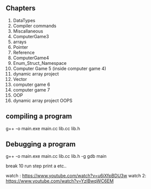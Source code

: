 ## Chapters

1) DataTypes
2) Compiler commands
3) Miscallaneous
4) ComputerGame3
5) arrays
6) Pointer
7) Reference
8) ComputerGame4
9) Enum_Struct_Namespace
10) Computer Game 5 (inside computer game 4)
11) dynamic array project
12) Vector
13) computer game 6
14) computer game 7
15) OOP
16) dynamic array project OOPS




compiling a program
----------------------

g++ -o main.exe main.cc lib.cc lib.h


Debugging a program
---------------------
g++ -o main.exe main.cc lib.cc lib.h -g
gdb main

break 10
run
step
print a
etc..

watch : https://www.youtube.com/watch?v=u6iXfpBDU3w
watch 2: https://www.youtube.com/watch?v=YzIBwqWC6EM
